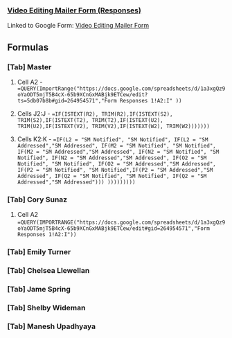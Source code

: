 ### [Video Editing Mailer Form (Responses)](https://docs.google.com/spreadsheets/d/1a3xgQz9oYaODT5mjT5B4cX-65b9XCnGxMABjk9ETCew/edit#gid=1235288961)


Linked to Google Form: [Video Editing Mailer Form](https://docs.google.com/forms/d/e/1FAIpQLSe8E5jPB79x-8maTPPbFIm5DOgMAB0QmNgnr9bEDxTHRcyZog/viewform)

## Formulas

### [Tab] Master
1. Cell A2 -  
`=QUERY(ImportRange("https://docs.google.com/spreadsheets/d/1a3xgQz9oYaODT5mjT5B4cX-65b9XCnGxMABjk9ETCew/edit?ts=5db07b8b#gid=264954571","Form Responses 1!A2:I" ))`

2. Cells J2:J - 
`=IF(ISTEXT(R2), TRIM(R2),IF(ISTEXT(S2), TRIM(S2),IF(ISTEXT(T2), TRIM(T2),IF(ISTEXT(U2), TRIM(U2),IF(ISTEXT(V2), TRIM(V2),IF(ISTEXT(W2), TRIM(W2)))))))`

3. Cells K2:K - 
`=IF(L2 = "SM Notified", "SM Notified", IF(L2 = "SM Addressed","SM Addressed", IF(M2 = "SM Notified", "SM Notified", IF(M2 = "SM Addressed","SM Addressed", IF(N2 = "SM Notified", "SM Notified", IF(N2 = "SM Addressed","SM Addressed", IF(O2 = "SM Notified", "SM Notified", IF(O2 = "SM Addressed","SM Addressed", IF(P2 = "SM Notified", "SM Notified",IF(P2 = "SM Addressed","SM Addressed", IF(Q2 = "SM Notified", "SM Notified", IF(Q2 = "SM Addressed","SM Addressed"))) )))))))))`

### [Tab] Cory Sunaz
1. Cell A2 
`=QUERY(IMPORTRANGE("https://docs.google.com/spreadsheets/d/1a3xgQz9oYaODT5mjT5B4cX-65b9XCnGxMABjk9ETCew/edit#gid=264954571","Form Responses 1!A2:I"))`

### [Tab] Emily Turner


### [Tab] Chelsea Llewellan


### [Tab] Jame Spring


### [Tab] Shelby Wideman


### [Tab] Manesh Upadhyaya




